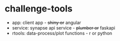 # challenge-tools

- app: client app - ~~shiny or~~ angular
- service: synapse api service - ~~plumber or~~ faskapi
- rtools: data-process/plot functions - r or python

